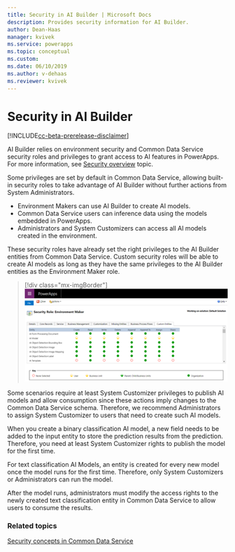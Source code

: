 ```yaml
---
title: Security in AI Builder | Microsoft Docs
description: Provides security information for AI Builder.
author: Dean-Haas
manager: kvivek
ms.service: powerapps
ms.topic: conceptual
ms.custom: 
ms.date: 06/10/2019
ms.author: v-dehaas
ms.reviewer: kvivek
---
```


# Security in AI Builder

[!INCLUDE[cc-beta-prerelease-disclaimer](./includes/cc-beta-prerelease-disclaimer.md)]

AI Builder relies on environment security and Common Data Service security roles and privileges to grant access to AI features in PowerApps. For more information, see [Security overview](/power-platform/admin/wp-security) topic. 

Some privileges are set by default in Common Data Service, allowing built-in security roles to take advantage of AI Builder without further actions from System Administrators. 
- Environment Makers can use AI Builder to create AI models. 
- Common Data Service users can inference data using the models embedded in PowerApps. 
- Administrators and System Customizers can access all AI models created in the environment. 

These security roles have already set the right privileges to the AI Builder entities from Common Data Service. Custom security roles will be able to create AI models as long as they have the same privileges to the AI Builder entities as the Environment Maker role.

> [!div class="mx-imgBorder"]
> ![Security roles screen](media/security-roles-screen.png "Security roles screen" )

Some scenarios require at least System Customizer privileges to publish AI models and allow consumption since these actions imply changes to the Common Data Service schema. Therefore, we recommend Administrators to assign System Customizer to users that need to create such AI models. 

When you create a binary classification AI model, a new field needs to be added to the input entity to store the prediction results from the prediction. Therefore, you need at least System Customizer rights to publish the model for the first time.

For text classification AI Models, an entity is created for every new model once the model runs for the first time. Therefore, only System Customizers or Administrators can run the model. 

After the model runs, administrators must modify the access rights to the newly created text classification entity in Common Data Service to allow users to consume the results. 

### Related topics

[Security concepts in Common Data Service](/power-platform/admin/wp-security-cds)

